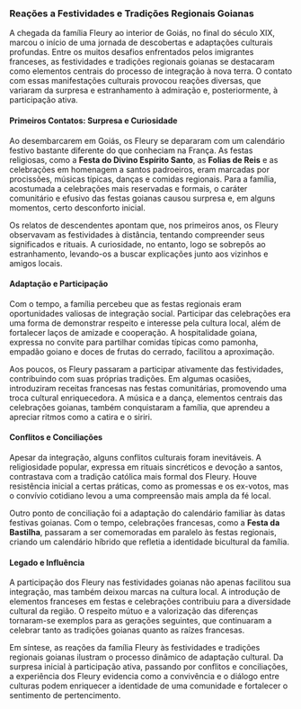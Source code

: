 ### Reações a Festividades e Tradições Regionais Goianas

A chegada da família Fleury ao interior de Goiás, no final do século XIX, marcou o início de uma jornada de descobertas e adaptações culturais profundas. Entre os muitos desafios enfrentados pelos imigrantes franceses, as festividades e tradições regionais goianas se destacaram como elementos centrais do processo de integração à nova terra. O contato com essas manifestações culturais provocou reações diversas, que variaram da surpresa e estranhamento à admiração e, posteriormente, à participação ativa.

#### Primeiros Contatos: Surpresa e Curiosidade

Ao desembarcarem em Goiás, os Fleury se depararam com um calendário festivo bastante diferente do que conheciam na França. As festas religiosas, como a **Festa do Divino Espírito Santo**, as **Folias de Reis** e as celebrações em homenagem a santos padroeiros, eram marcadas por procissões, músicas típicas, danças e comidas regionais. Para a família, acostumada a celebrações mais reservadas e formais, o caráter comunitário e efusivo das festas goianas causou surpresa e, em alguns momentos, certo desconforto inicial.

Os relatos de descendentes apontam que, nos primeiros anos, os Fleury observavam as festividades à distância, tentando compreender seus significados e rituais. A curiosidade, no entanto, logo se sobrepôs ao estranhamento, levando-os a buscar explicações junto aos vizinhos e amigos locais.

#### Adaptação e Participação

Com o tempo, a família percebeu que as festas regionais eram oportunidades valiosas de integração social. Participar das celebrações era uma forma de demonstrar respeito e interesse pela cultura local, além de fortalecer laços de amizade e cooperação. A hospitalidade goiana, expressa no convite para partilhar comidas típicas como pamonha, empadão goiano e doces de frutas do cerrado, facilitou a aproximação.

Aos poucos, os Fleury passaram a participar ativamente das festividades, contribuindo com suas próprias tradições. Em algumas ocasiões, introduziram receitas francesas nas festas comunitárias, promovendo uma troca cultural enriquecedora. A música e a dança, elementos centrais das celebrações goianas, também conquistaram a família, que aprendeu a apreciar ritmos como a catira e o siriri.

#### Conflitos e Conciliações

Apesar da integração, alguns conflitos culturais foram inevitáveis. A religiosidade popular, expressa em rituais sincréticos e devoção a santos, contrastava com a tradição católica mais formal dos Fleury. Houve resistência inicial a certas práticas, como as promessas e os ex-votos, mas o convívio cotidiano levou a uma compreensão mais ampla da fé local.

Outro ponto de conciliação foi a adaptação do calendário familiar às datas festivas goianas. Com o tempo, celebrações francesas, como a **Festa da Bastilha**, passaram a ser comemoradas em paralelo às festas regionais, criando um calendário híbrido que refletia a identidade bicultural da família.

#### Legado e Influência

A participação dos Fleury nas festividades goianas não apenas facilitou sua integração, mas também deixou marcas na cultura local. A introdução de elementos franceses em festas e celebrações contribuiu para a diversidade cultural da região. O respeito mútuo e a valorização das diferenças tornaram-se exemplos para as gerações seguintes, que continuaram a celebrar tanto as tradições goianas quanto as raízes francesas.

Em síntese, as reações da família Fleury às festividades e tradições regionais goianas ilustram o processo dinâmico de adaptação cultural. Da surpresa inicial à participação ativa, passando por conflitos e conciliações, a experiência dos Fleury evidencia como a convivência e o diálogo entre culturas podem enriquecer a identidade de uma comunidade e fortalecer o sentimento de pertencimento.